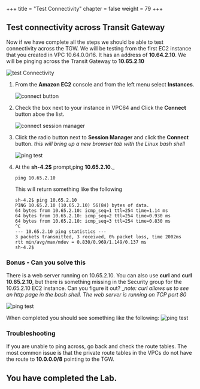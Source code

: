+++
title = "Test Connectivity"
chapter = false
weight = 79
+++

## Test connectivity across Transit Gateway

Now if we have complete all the steps we should be able to test connectivity across the TGW. We will be testing from the first EC2 instance that you created in VPC 10.64.0.0/16. It has an address of **10.64.2.10**. We will be pinging across the Transit Gateway to **10.65.2.10**

![test Connectivity](/images/tgw-test-diagram.png)
1. From the **Amazon EC2** console and from the left menu select **Instances**.

   ![connect button](/images/test2ndec2-list.png)

1. Check the box next to your instance in VPC64 and Click the **Connect** button aboe the list.

   ![connect session manager](/images/testec2-connect.png)

1. Click the radio button next to **Session Manager** and click the **Connect** button. _this will bring up a new browser tab with the Linux bash shell_

   ![ping test](/images/tgw-test-ping.png)

1. At the **sh-4.2\$** prompt,ping **10.65.2.10**.\_

   ```
   ping 10.65.2.10
   ```

   This will return something like the following

   ```
   sh-4.2$ ping 10.65.2.10
   PING 10.65.2.10 (10.65.2.10) 56(84) bytes of data.
   64 bytes from 10.65.2.10: icmp_seq=1 ttl=254 time=1.14 ms
   64 bytes from 10.65.2.10: icmp_seq=2 ttl=254 time=0.930 ms
   64 bytes from 10.65.2.10: icmp_seq=3 ttl=254 time=0.830 ms
   ^C
   --- 10.65.2.10 ping statistics ---
   3 packets transmitted, 3 received, 0% packet loss, time 2002ms
   rtt min/avg/max/mdev = 0.830/0.969/1.149/0.137 ms
   sh-4.2$
   ```


### Bonus - Can you solve this
There is a web server running on 10.65.2.10. You can also use **curl** and **curl 10.65.2.10**, but there is something missing in the Security group for the 10.65.2.10 EC2 instance. Can you figure it out?  __note: curl allows  us to see an http page in the bash shell. The web server is running on TCP port 80_

   ![ping test](/images/tgw-test-sg.png)

When completed you should see something like the following:
   ![ping test](/images/tgw-test-curl.png)



### Troubleshooting

If you are unable to ping across, go back and check the route tables. The most common issue is that the private route tables in the VPCs do not have the route to **10.0.0.0/8** pointing to the TGW. 


## You have completed the Lab.
